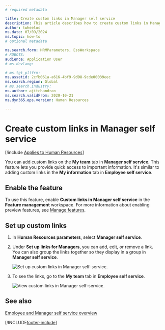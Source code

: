 ```yaml
---
# required metadata

title: Create custom links in Manager self service
description: This article describes how to create custom links in Manager self service in Dynamics 365 Human Resources.
author: twheeloc
ms.date: 07/09/2024
ms.topic: how-to
# optional metadata

ms.search.form: HRMParameters, EssWorkspace
# ROBOTS: 
audience: Application User
# ms.devlang: 

# ms.tgt_pltfrm: 
ms.assetid: 2cfb061a-a616-4bf9-9d98-9cde00039eec
ms.search.region: Global
# ms.search.industry: 
ms.author: ajitchandran
ms.search.validFrom: 2020-10-21
ms.dyn365.ops.version: Human Resources

---
```


# Create custom links in Manager self service


[!include [Applies to Human Resources](../includes/applies-to-hr.md)]

You can add custom links on the **My team** tab in **Manager self service**. This feature lets you provide quick access to important information. It's similar to adding custom links in the **My information** tab in **Employee self service**.

## Enable the feature

To use this feature, enable **Custom links in Manager self service** in the **Feature management** workspace. For more information about enabling preview features, see [Manage features](hr-admin-manage-features.md).

## Set up custom links

1. In **Human Resources parameters**, select **Manager self service**.
2. Under **Set up links for Managers**, you can add, edit, or remove a link. You can also group the links together so they display in a group in **Manager self service**.

   ![Set up custom links in Manager self-service.](./media/hr-employee-manager-self-service-custom-links-setup.png)

3. To see the links, go to the **My team** tab in **Employee self service**.

   ![View custom links in Manager self-service.](./media/hr-employee-manager-self-service-custom-links-view.png)

## See also

[Employee and Manager self service overview](hr-employee-manager-self-service-overview.md)


[!INCLUDE[footer-include](../includes/footer-banner.md)]
